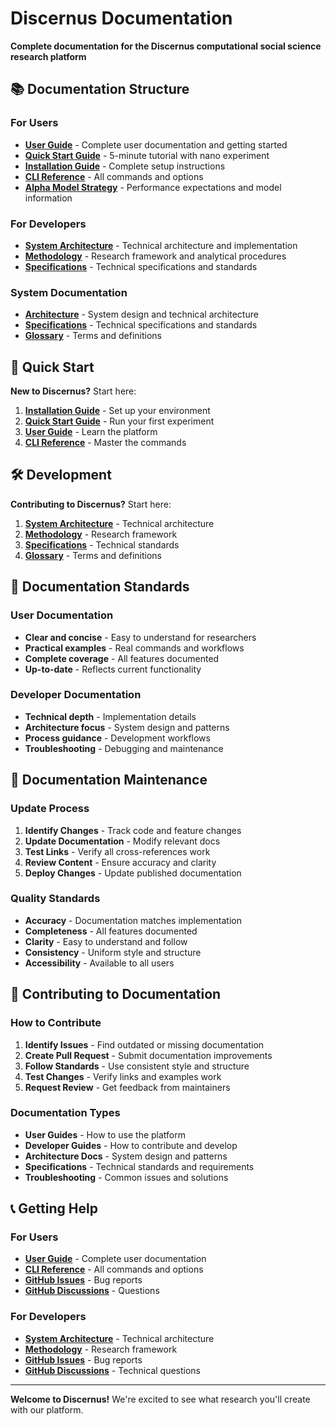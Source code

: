 # Discernus Documentation

**Complete documentation for the Discernus computational social science research platform**

## 📚 Documentation Structure

### For Users
- **[User Guide](user/USER_GUIDE.md)** - Complete user documentation and getting started
- **[Quick Start Guide](user/QUICK_START_GUIDE.md)** - 5-minute tutorial with nano experiment
- **[Installation Guide](user/INSTALLATION_GUIDE.md)** - Complete setup instructions
- **[CLI Reference](user/CLI_REFERENCE.md)** - All commands and options
- **[Alpha Model Strategy](user/ALPHA_MODEL_STRATEGY.md)** - Performance expectations and model information

### For Developers
- **[System Architecture](architecture/DISCERNUS_SYSTEM_ARCHITECTURE.md)** - Technical architecture and implementation
- **[Methodology](DISCERNUS_METHODOLOGY.md)** - Research framework and analytical procedures
- **[Specifications](specifications/)** - Technical specifications and standards

### System Documentation
- **[Architecture](architecture/)** - System design and technical architecture
- **[Specifications](specifications/)** - Technical specifications and standards
- **[Glossary](GLOSSARY.md)** - Terms and definitions

## 🚀 Quick Start

**New to Discernus?** Start here:

1. **[Installation Guide](user/INSTALLATION_GUIDE.md)** - Set up your environment
2. **[Quick Start Guide](user/QUICK_START_GUIDE.md)** - Run your first experiment
3. **[User Guide](user/USER_GUIDE.md)** - Learn the platform
4. **[CLI Reference](user/CLI_REFERENCE.md)** - Master the commands

## 🛠️ Development

**Contributing to Discernus?** Start here:

1. **[System Architecture](architecture/DISCERNUS_SYSTEM_ARCHITECTURE.md)** - Technical architecture
2. **[Methodology](DISCERNUS_METHODOLOGY.md)** - Research framework
3. **[Specifications](specifications/)** - Technical standards
4. **[Glossary](GLOSSARY.md)** - Terms and definitions

## 📖 Documentation Standards

### User Documentation
- **Clear and concise** - Easy to understand for researchers
- **Practical examples** - Real commands and workflows
- **Complete coverage** - All features documented
- **Up-to-date** - Reflects current functionality

### Developer Documentation
- **Technical depth** - Implementation details
- **Architecture focus** - System design and patterns
- **Process guidance** - Development workflows
- **Troubleshooting** - Debugging and maintenance

## 🔄 Documentation Maintenance

### Update Process
1. **Identify Changes** - Track code and feature changes
2. **Update Documentation** - Modify relevant docs
3. **Test Links** - Verify all cross-references work
4. **Review Content** - Ensure accuracy and clarity
5. **Deploy Changes** - Update published documentation

### Quality Standards
- **Accuracy** - Documentation matches implementation
- **Completeness** - All features documented
- **Clarity** - Easy to understand and follow
- **Consistency** - Uniform style and structure
- **Accessibility** - Available to all users

## 🤝 Contributing to Documentation

### How to Contribute
1. **Identify Issues** - Find outdated or missing documentation
2. **Create Pull Request** - Submit documentation improvements
3. **Follow Standards** - Use consistent style and structure
4. **Test Changes** - Verify links and examples work
5. **Request Review** - Get feedback from maintainers

### Documentation Types
- **User Guides** - How to use the platform
- **Developer Guides** - How to contribute and develop
- **Architecture Docs** - System design and patterns
- **Specifications** - Technical standards and requirements
- **Troubleshooting** - Common issues and solutions

## 📞 Getting Help

### For Users
- **[User Guide](user/USER_GUIDE.md)** - Complete user documentation
- **[CLI Reference](user/CLI_REFERENCE.md)** - All commands and options
- **[GitHub Issues](https://github.com/discernus/discernus/issues)** - Bug reports
- **[GitHub Discussions](https://github.com/discernus/discernus/discussions)** - Questions

### For Developers
- **[System Architecture](architecture/DISCERNUS_SYSTEM_ARCHITECTURE.md)** - Technical architecture
- **[Methodology](DISCERNUS_METHODOLOGY.md)** - Research framework
- **[GitHub Issues](https://github.com/discernus/discernus/issues)** - Bug reports
- **[GitHub Discussions](https://github.com/discernus/discernus/discussions)** - Technical questions

---

**Welcome to Discernus!** We're excited to see what research you'll create with our platform.
